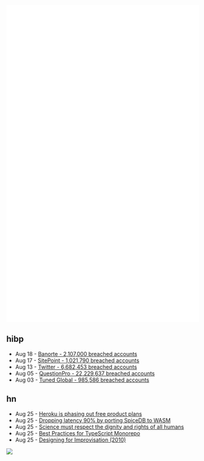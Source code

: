 ![Metrics](https://raw.githubusercontent.com/phixion/phixion/master/metrics.svg)

## hibp

<!--
for https://github.com/phixion/phixion/blob/main/.github/workflows/feeds.yml
-->
<!--START_SECTION:haveibeenpwnd-->
- Aug 18 - [Banorte - 2,107,000 breached accounts](https://haveibeenpwned.com/PwnedWebsites#Banorte)
- Aug 17 - [SitePoint - 1,021,790 breached accounts](https://haveibeenpwned.com/PwnedWebsites#SitePoint)
- Aug 13 - [Twitter - 6,682,453 breached accounts](https://haveibeenpwned.com/PwnedWebsites#Twitter)
- Aug 05 - [QuestionPro - 22,229,637 breached accounts](https://haveibeenpwned.com/PwnedWebsites#QuestionPro)
- Aug 03 - [Tuned Global - 985,586 breached accounts](https://haveibeenpwned.com/PwnedWebsites#TunedGlobal)
<!--END_SECTION:haveibeenpwnd-->

## hn

<!--
for https://github.com/phixion/phixion/blob/main/.github/workflows/feeds.yml
-->
<!--START_SECTION:hn-->
- Aug 25 - [Heroku is phasing out free product plans](https://twitter.com/heroku/status/1562817050565054469)
- Aug 25 - [Dropping latency 90% by porting SpiceDB to WASM](https://authzed.com/blog/some-assembly-required/)
- Aug 25 - [Science must respect the dignity and rights of all humans](https://www.nature.com/articles/s41562-022-01443-2)
- Aug 25 - [Best Practices for TypeScript Monorepo](https://blog.flycode.com/best-practices-for-typescript-monorepo)
- Aug 25 - [Designing for Improvisation (2010)](https://bobulate.com/2010/02/designing-for-improvisation/)
<!--END_SECTION:hn-->

<!--
for https://yhype.me
-->
![](https://hit.yhype.me/github/profile?user_id=13013670)

